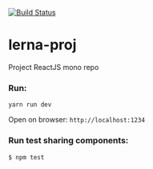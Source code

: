 [![Build Status](https://travis-ci.com/yudapc/lerna-proj.svg?branch=master)](https://travis-ci.com/yudapc/lerna-proj)

# lerna-proj

Project ReactJS mono repo

### Run:

`yarn run dev`

Open on browser: `http://localhost:1234`

### Run test sharing components:

```
$ npm test
```
